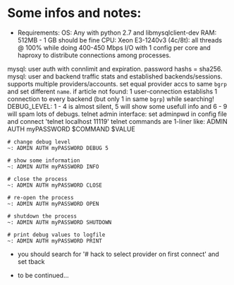 # Some infos and notes:

+ Requirements:
    OS: Any with python 2.7 and libmysqlclient-dev
    RAM: 512MB - 1 GB should be fine
    CPU: Xeon E3-1240v3 (4c/8t): all threads @ 100% while doing 400-450 Mbps I/O
            with 1 config per core and haproxy to distribute connections among processes.

 mysql: user auth with connlimit and expiration. password hashs = sha256.
 mysql: user and backend traffic stats and established backends/sessions.
 supports multiple providers/accounts. set equal provider accs to same `bgrp` and set different `name`.
 if article not found: 1 user-connection establishs 1 connection to every backend (but only 1 in same `bgrp`) while searching!
 DEBUG_LEVEL: 1 - 4 is almost silent, 5 will show some usefull info and 6 - 9 will spam lots of debugs.
 telnet admin interface: set adminpwd in config file and connect 'telnet localhost 11119'
    telnet commands are 1-liner like: ADMIN AUTH myPASSWORD $COMMAND $VALUE
    
    # change debug level
    ~: ADMIN AUTH myPASSWORD DEBUG 5
    
    # show some information
    ~: ADMIN AUTH myPASSWORD INFO
    
    # close the process
    ~: ADMIN AUTH myPASSWORD CLOSE
    
    # re-open the process
    ~: ADMIN AUTH myPASSWORD OPEN
    
    # shutdown the process
    ~: ADMIN AUTH myPASSWORD SHUTDOWN
    
    # print debug values to logfile
    ~: ADMIN AUTH myPASSWORD PRINT

+ you should search for '# hack to select provider on first connect' and set tback

+ to be continued...
